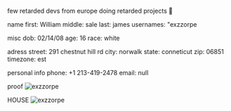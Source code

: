 few retarded devs from europe doing retarded projects 🙏

name
first: William
middle: sale
last: james
usernames: "exzzorpe

misc
dob: 02/14/08
age: 16
race: white

adress
street: 291 chestnut hill rd
city: norwalk
state: conneticut
zip: 06851
timezone: est

personal info
phone: +1 213-419-2478
email: null

proof
![ exzzorpe](https://files.catbox.moe/ggu937.webp)

HOUSE
 ![ exzzorpe](https://ssl.cdn-redfin.com/photo/234/bigphoto/505/170298505_4.jpg)
